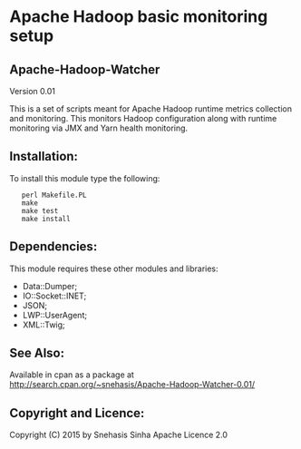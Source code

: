 Apache Hadoop basic monitoring setup
====================================

Apache-Hadoop-Watcher 
---------------------

Version 0.01

This is a set of scripts meant for Apache Hadoop runtime
metrics collection and monitoring. This monitors Hadoop 
configuration along with runtime monitoring via JMX and
Yarn health monitoring.


Installation:
-------------

To install this module type the following:
```
   perl Makefile.PL
   make
   make test
   make install
```

Dependencies:
-------------

This module requires these other modules and libraries:

- Data::Dumper;
- IO::Socket::INET;
- JSON;
- LWP::UserAgent;
- XML::Twig;

See Also:
---------
Available in cpan as a package at http://search.cpan.org/~snehasis/Apache-Hadoop-Watcher-0.01/

Copyright and Licence:
----------------------
Copyright (C) 2015 by Snehasis Sinha
Apache Licence 2.0
